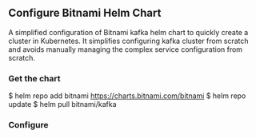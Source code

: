 ## Configure Bitnami Helm Chart

A simplified configuration of Bitnami kafka helm chart to quickly create a cluster in Kubernetes. It simplifies configuring kafka cluster from scratch and avoids manually managing the complex service configuration from scratch.

### Get the chart
$ helm repo add bitnami https://charts.bitnami.com/bitnami
$ helm repo update
$ helm pull bitnami/kafka

### Configure
###
<!--stackedit_data:
eyJoaXN0b3J5IjpbLTE0MjkyNjg2MzQsLTQwNTEwNDkyOSwtMj
A4ODc0NjYxMiwtNzk3MDk2MjA5LC0zMzI0NTUzNjNdfQ==
-->